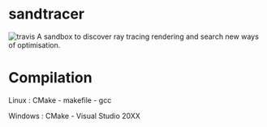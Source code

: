 sandtracer
==========
![travis](https://travis-ci.org/caymard/sandtracer.svg?branch=master)
A sandbox to discover ray tracing rendering and search new ways of optimisation.


Compilation
===========

Linux : CMake - makefile - gcc

Windows : CMake - Visual Studio 20XX
